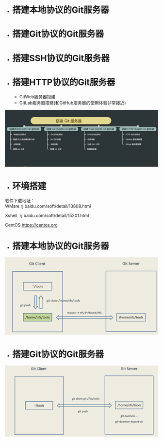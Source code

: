 - # 搭建本地协议的Git服务器  
- # 搭建Git协议的Git服务器  
- # 搭建SSH协议的Git服务器  　
- # 搭建HTTP协议的Git服务器  
	- GitWeb服务器搭建    
	- GitLab服务器搭建(和GitHub服务器的使用体验非常接近)    
	
![](https://github.com/havenow/my-git/blob/master/images/git-server.png)  

		
- # 环境搭建  
软件下载地址：    
WMare 	rj.baidu.com/soft/detail/13808.html    		

Xshell  rj.baidu.com/soft/detail/15201.html    		

CentOS	https://centos.org    		

- # 搭建本地协议的Git服务器  
![](https://github.com/havenow/my-git/blob/master/images/git%E6%9C%AC%E5%9C%B0%E5%8D%8F%E8%AE%AE%E6%9C%8D%E5%8A%A1%E5%99%A8.png)

- # 搭建Git协议的Git服务器  
![](https://github.com/havenow/my-git/blob/master/images/git%E5%8D%8F%E8%AE%AE%E6%9C%8D%E5%8A%A1%E5%99%A8.png)
